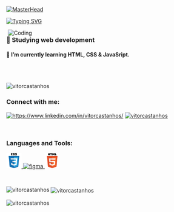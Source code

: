 [![MasterHead](https://miro.medium.com/v2/resize:fit:679/1*mB6YLIGqIk1hTzU6Fb12zQ.gif)](https://Vitorcastanhos.io)
<br/>

[![Typing SVG](https://readme-typing-svg.demolab.com?font=Fira+Code&pause=1000&random=false&width=435&lines=Hi+there+%F0%9F%91%8B)](https://git.io/typing-svg)

<img align="right" alt="Coding" width="500" src="https://raw.githubusercontent.com/TheDudeThatCode/TheDudeThatCode/master/Assets/Developer.gif">
<h3 align="left">🌱 Studying web development</h3>
<h4>🌱 <italic><strong>I’m currently learning  HTML, CSS & JavaSript.</strong></italic></h4>


<br/>
<br/>


<p align="left"> <img src="https://komarev.com/ghpvc/?username=vitorcastanhos&label=Profile%20views&color=0e75b6&style=flat" alt="vitorcastanhos" /> </p>



<h3 align="left">Connect with me:</h3>
<p align="left">
<a href="https://linkedin.com/in/https://www.linkedin.com/in/vitorcastanhos/" target="blank"><img align="center" src="https://raw.githubusercontent.com/rahuldkjain/github-profile-readme-generator/master/src/images/icons/Social/linked-in-alt.svg" alt="https://www.linkedin.com/in/vitorcastanhos/" height="30" width="40" /></a>
<a href="https://instagram.com/vitorcastanhos" target="blank"><img align="center" src="https://raw.githubusercontent.com/rahuldkjain/github-profile-readme-generator/master/src/images/icons/Social/instagram.svg" alt="vitorcastanhos" height="30" width="40" /></a>
</p>

<br/>

<h3 align="left">Languages and Tools:</h3>
<p align="left"> <a href="https://www.w3schools.com/css/" target="_blank" rel="noreferrer"> <img src="https://raw.githubusercontent.com/devicons/devicon/master/icons/css3/css3-original-wordmark.svg" alt="css3" width="40" height="40"/> </a> <a href="https://www.figma.com/" target="_blank" rel="noreferrer"> <img src="https://www.vectorlogo.zone/logos/figma/figma-icon.svg" alt="figma" width="40" height="40"/> </a> <a href="https://www.w3.org/html/" target="_blank" rel="noreferrer"> <img src="https://raw.githubusercontent.com/devicons/devicon/master/icons/html5/html5-original-wordmark.svg" alt="html5" width="40" height="40"/> </a> </p>

<br/>

<p><img align="left" src="https://github-readme-stats.vercel.app/api/top-langs?username=vitorcastanhos&show_icons=true&locale=en&layout=compact" alt="vitorcastanhos" /></p>

<p>&nbsp;<img align="center" src="https://github-readme-stats.vercel.app/api?username=vitorcastanhos&show_icons=true&locale=en" alt="vitorcastanhos" /></p>

<p><img align="center" src="https://github-readme-streak-stats.herokuapp.com/?user=vitorcastanhos&" alt="vitorcastanhos" /></p>

